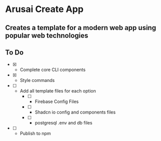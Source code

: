 # Arusai Create App

## Creates a template for a modern web app using popular web technologies

## To Do 

- [x] - Complete core CLI components
- [x] - Style commands
- [ ] - Add all template files for each option
    - [ ] - Firebase Config Files
    - [ ] - Shadcn io config and components files
    - [ ] - postgresql .env and db files
- [ ] - Publish to npm